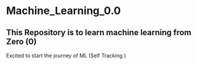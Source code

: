 # Machine_Learning_0.0
This Repository is to learn machine learning from Zero (0)
---
Excited to start the journey of ML 
(Self Tracking ) 

